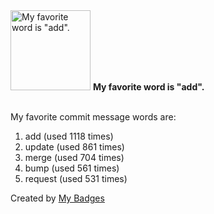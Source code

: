 <img src="https://my-badges.github.io/my-badges/favorite-word.png" alt="My favorite word is &quot;add&quot;." title="My favorite word is &quot;add&quot;." width="128">
<strong>My favorite word is &quot;add&quot;.</strong>
<br><br>

My favorite commit message words are:

1. add (used 1118 times)
2. update (used 861 times)
3. merge (used 704 times)
4. bump (used 561 times)
5. request (used 531 times)


Created by <a href="https://github.com/my-badges/my-badges">My Badges</a>
